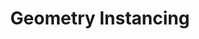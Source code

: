 ---
layout: post.html
id: 'geometry-instancing'
title: 'Geometry Instancing'
description: ''
prevDemoId: 'textured-cube'
prevDemoTitle: 'Textured Cube'
nextDemoId: 'gltf-hello-triangle'
nextDemoTitle: 'Hello glTF Triangle'
---